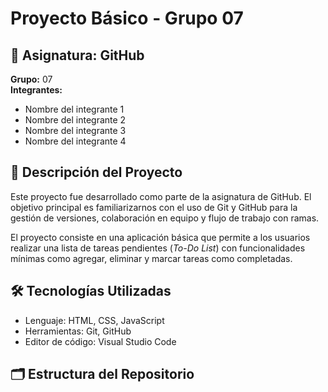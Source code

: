 # Proyecto Básico - Grupo 07

## 📘 Asignatura: GitHub  
**Grupo:** 07  
**Integrantes:**
- Nombre del integrante 1
- Nombre del integrante 2
- Nombre del integrante 3
- Nombre del integrante 4

## 📌 Descripción del Proyecto

Este proyecto fue desarrollado como parte de la asignatura de GitHub. El objetivo principal es familiarizarnos con el uso de Git y GitHub para la gestión de versiones, colaboración en equipo y flujo de trabajo con ramas.

El proyecto consiste en una aplicación básica que permite a los usuarios realizar una lista de tareas pendientes (*To-Do List*) con funcionalidades mínimas como agregar, eliminar y marcar tareas como completadas.

## 🛠️ Tecnologías Utilizadas

- Lenguaje: HTML, CSS, JavaScript
- Herramientas: Git, GitHub
- Editor de código: Visual Studio Code

## 🗂️ Estructura del Repositorio

